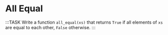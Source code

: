 # All Equal

:::TASK
Write a function `all_equal(xs)` that returns `True` if all elements of `xs` are equal to each other, `False` otherwise.
:::
